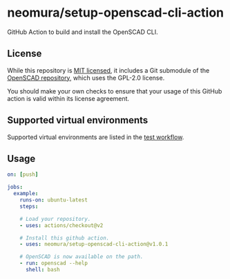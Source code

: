 # neomura/setup-openscad-cli-action

GitHub Action to build and install the OpenSCAD CLI.

## License

While this repository is [MIT licensed](./license.md), it includes a Git submodule of the [OpenSCAD repository](https://github.com/openscad/openscad), which uses the GPL-2.0 license.

You should make your own checks to ensure that your usage of this GitHub action is valid within its license agreement.

## Supported virtual environments

Supported virtual environments are listed in the [test workflow](./.github/workflows/test.yaml).

## Usage

```yaml
on: [push]

jobs:
  example:
    runs-on: ubuntu-latest
    steps:

    # Load your repository.
    - uses: actions/checkout@v2

    # Install this github action.
    - uses: neomura/setup-openscad-cli-action@v1.0.1

    # OpenSCAD is now available on the path.
    - run: openscad --help
      shell: bash
```
